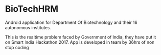 # BioTechHRM
Android application for Department Of Biotechnology and their 16 autonomous institutes. 

This is the realtime problem faced by Government of India, they have put it on Smart India Hackathon 2017.
App is developed in team by 36hrs of non stop coding
